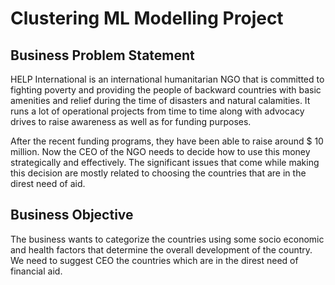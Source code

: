 # Clustering ML Modelling Project

## Business Problem Statement
HELP International is an international humanitarian
NGO that is committed to fighting poverty and
providing the people of backward countries with
basic amenities and relief during the time of
disasters and natural calamities. It runs a lot of
operational projects from time to time along with
advocacy drives to raise awareness as well as for
funding purposes.

After the recent funding programs, they have
been able to raise around $ 10 million. Now the
CEO of the NGO needs to decide how to use this
money strategically and effectively. The significant
issues that come while making this decision are
mostly related to choosing the countries that are in
the direst need of aid.

## Business Objective
The business wants to categorize the countries
using some socio economic and health
factors that determine the overall
development of the country. We need to
suggest CEO the countries which are in the
direst need of financial aid.
